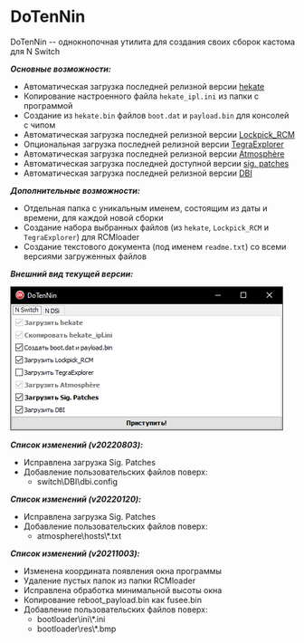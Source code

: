 # DoTenNin
DoTenNin -- однокнопочная утилита для создания своих сборок кастома для N Switch

***Основные возможности:***
* Автоматическая загрузка последней релизной версии [hekate](https://github.com/CTCaer/hekate)
* Копирование настроенного файла `hekate_ipl.ini` из папки с программой
* Создание из `hekate.bin` файлов `boot.dat` и `payload.bin` для консолей с чипом
* Автоматическая загрузка последней релизной версии [Lockpick_RCM](https://github.com/shchmue/Lockpick_RCM)
* Опциональная загрузка последней релизной версии [TegraExplorer](https://github.com/suchmememanyskill/TegraExplorer)
* Автоматическая загрузка последней релизной версии [Atmosphère](https://github.com/Atmosphere-NX/Atmosphere)
* Автоматическая загрузка последней доступной версии [sig. patches](https://www.google.com/)
* Автоматическая загрузка последней релизной версии [DBI](https://github.com/rashevskyv/dbi)

***Дополнительные возможности:***
* Отдельная папка с уникальным именем, состоящим из даты и времени, для каждой новой сборки
* Создание набора выбранных файлов (из `hekate`, `Lockpick_RCM` и `TegraExplorer`) для RCMloader
* Создание текстового документа (под именем `readme.txt`) со всеми версиями загруженных файлов

***Внешний вид текущей версии:***

![image.png](image.png?raw=true "image.png")

***Список изменений (v20220803):***
* Исправлена загрузка Sig. Patches
* Добавление пользовательских файлов поверх:
  * switch\DBI\dbi.config

***Список изменений (v20220120):***
* Исправлена загрузка Sig. Patches
* Добавление пользовательских файлов поверх:
  * atmosphere\hosts\\*.txt

***Список изменений (v20211003):***
* Изменена координата появления окна программы
* Удаление пустых папок из папки RCMloader
* Исправлена обработка минимальной высоты окна
* Копирование reboot_payload.bin как fusee.bin
* Добавление пользовательских файлов поверх:
  * bootloader\ini\\*.ini
  * bootloader\res\\*.bmp
